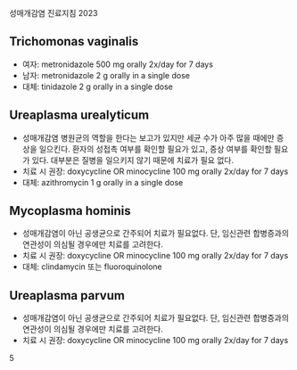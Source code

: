 성매개감염 진료지침 2023

## Trichomonas vaginalis
*   여자: metronidazole 500 mg orally 2x/day for 7 days
*   남자: metronidazole 2 g orally in a single dose
*   대체: tinidazole 2 g orally in a single dose

## Ureaplasma urealyticum
*   성매개감염 병원균의 역할을 한다는 보고가 있지만 세균 수가 아주 많을 때에만 증상을 일으킨다. 환자의 성접촉 여부를 확인할 필요가 있고, 증상 여부를 확인할 필요가 있다. 대부분은 질병을 일으키지 않기 때문에 치료가 필요 없다.
*   치료 시 권장: doxycycline OR minocycline 100 mg orally 2x/day for 7 days
*   대체: azithromycin 1 g orally in a single dose

## Mycoplasma hominis
*   성매개감염이 아닌 공생균으로 간주되어 치료가 필요없다. 단, 임신관련 합병증과의 연관성이 의심될 경우에만 치료를 고려한다.
*   치료 시 권장: doxycycline OR minocycline 100 mg orally 2x/day for 7 days
*   대체: clindamycin 또는 fluoroquinolone

## Ureaplasma parvum
*   성매개감염이 아닌 공생균으로 간주되어 치료가 필요없다. 단, 임신관련 합병증과의 연관성이 의심될 경우에만 치료를 고려한다.
*   치료 시 권장: doxycycline OR minocycline 100 mg orally 2x/day for 7 days

<PAGE>5